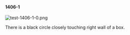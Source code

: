 #### 1406-1
![test-1406-1-0.png](https://github.com/lil-lab/nlvr/raw/master/nlvr/test/images/0/test-1406-1-0.png "test-1406-1-0.png")

There is a black circle closely touching right wall of a box.